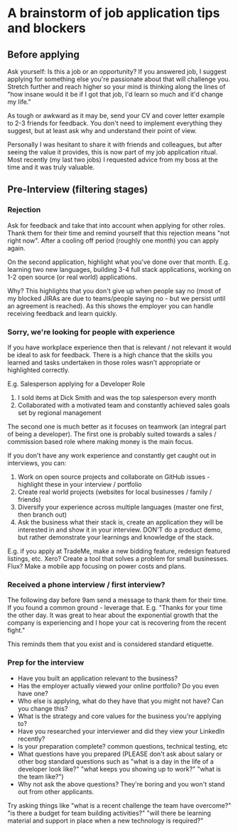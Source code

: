 # A brainstorm of job application tips and blockers

## Before applying

Ask yourself: Is this a job or an opportunity? If you answered job, I suggest applying for something else you're passionate about that will challenge you. Stretch further and reach higher so your mind is thinking along the lines of "how insane would it be if I got that job, I'd learn so much and it'd change my life." 

As tough or awkward as it may be, send your CV and cover letter example to 2-3 friends for feedback. You don't need to implement everything they suggest, but at least ask why and understand their point of view. 

Personally I was hesitant to share it with friends and colleagues, but after seeing the value it provides, this is now part of my job application ritual. Most recently (my last two jobs) I requested advice from my boss at the time and it was truly valuable. 

## Pre-Interview (filtering stages)

### Rejection

Ask for feedback and take that into account when applying for other roles. Thank them for their time and remind yourself that this rejection means "not right now". After a cooling off period (roughly one month) you can apply again. 

On the second application, highlight what you've done over that month. E.g. learning two new languages, building 3-4 full stack applications, working on 1-2 open source (or real world) applications. 

Why? This highlights that you don't give up when people say no (most of my blocked JIRAs are due to teams/people saying no - but we persist until an agreement is reached). As this shows the employer you can handle receiving feedback and learn quickly. 

### Sorry, we're looking for people with experience

If you have workplace experience then that is relevant / not relevant it would be ideal to ask for feedback. There is a high chance that the skills you learned and tasks undertaken in those roles wasn't appropriate or highlighted correctly. 

E.g. Salesperson applying for a Developer Role
1) I sold items at Dick Smith and was the top salesperson every month
2) Collaborated with a motivated team and constantly achieved sales goals set by regional management

The second one is much better as it focuses on teamwork (an integral part of being a developer). The first one is probably suited towards a sales / commission based role where making money is the main focus. 

If you don't have any work experience and constantly get caught out in interviews, you can:
1) Work on open source projects and collaborate on GitHub issues - highlight these in your interview / portfolio
2) Create real world projects (websites for local businesses / family / friends)
3) Diversify your experience across multiple languages (master one first, then branch out)
4) Ask the business what their stack is, create an application they will be interested in and show it in your interview. DON'T do a product demo, but rather demonstrate your learnings and knowledge of the stack. 

E.g. if you apply at TradeMe, make a new bidding feature, redesign featured listings, etc. Xero? Create a tool that solves a problem for small businesses. Flux? Make a mobile app focusing on power costs and plans. 

### Received a phone interview / first interview?

The following day before 9am send a message to thank them for their time. If you found a common ground - leverage that. E.g. "Thanks for your time the other day. It was great to hear about the exponential growth that the company is experiencing and I hope your cat is recovering from the recent fight." 

This reminds them that you exist and is considered standard etiquette.

### Prep for the interview
* Have you built an application relevant to the business?
* Has the employer actually viewed your online portfolio? Do you even have one?
* Who else is applying, what do they have that you might not have? Can you change this?
* What is the strategy and core values for the business you're applying to?
* Have you researched your interviewer and did they view your LinkedIn recently?
* Is your preparation complete? common questions, technical testing, etc
* What questions have you prepared (PLEASE don't ask about salary or other bog standard questions such as "what is a day in the life of a developer look like?" "what keeps you showing up to work?" "what is the team like?")
* Why not ask the above questions? They're boring and you won't stand out from other applicants. 

Try asking things like "what is a recent challenge the team have overcome?" "is there a budget for team building activities?" "will there be learning material and support in place when a new technology is required?"

